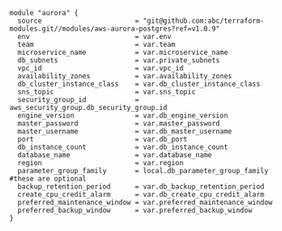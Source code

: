     module "aurora" {
      source                       = "git@github.com:abc/terraform-modules.git//modules/aws-aurora-postgres?ref=v1.0.9"
      env                          = var.env
      team                         = var.team
      microservice_name            = var.microservice_name
      db_subnets                   = var.private_subnets
      vpc_id                       = var.vpc_id
      availability_zones           = var.availability_zones
      db_cluster_instance_class    = var.db_cluster_instance_class
      sns_topic                    = var.sns_topic
      security_group_id            = aws_security_group.db_security_group.id
      engine_version               = var.db_engine_version
      master_password              = var.master_password
      master_username              = var.db_master_username
      port                         = var.db_port
      db_instance_count            = var.db_instance_count
      database_name                = var.database_name
      region                       = var.region
      parameter_group_family       = local.db_parameter_group_family #these are optional
      backup_retention_period      = var.db_backup_retention_period
      create_cpu_credit_alarm      = var.db_create_cpu_credit_alarm
      preferred_maintenance_window = var.preferred_maintenance_window
      preferred_backup_window      = var.preferred_backup_window
    }